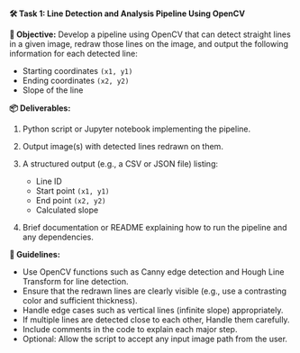 **🛠 Task 1: Line Detection and Analysis Pipeline Using OpenCV**

**🎯 Objective:**
Develop a pipeline using OpenCV that can detect straight lines in a given image, redraw those lines on the image, and output the following information for each detected line:

* Starting coordinates `(x1, y1)`
* Ending coordinates `(x2, y2)`
* Slope of the line

**📦 Deliverables:**

1. Python script or Jupyter notebook implementing the pipeline.
2. Output image(s) with detected lines redrawn on them.
3. A structured output (e.g., a CSV or JSON file) listing:

   * Line ID
   * Start point `(x1, y1)`
   * End point `(x2, y2)`
   * Calculated slope
4. Brief documentation or README explaining how to run the pipeline and any dependencies.

**🧭 Guidelines:**

* Use OpenCV functions such as Canny edge detection and Hough Line Transform for line detection.
* Ensure that the redrawn lines are clearly visible (e.g., use a contrasting color and sufficient thickness).
* Handle edge cases such as vertical lines (infinite slope) appropriately.
* If multiple lines are detected close to each other, Handle them carefully.
* Include comments in the code to explain each major step.
* Optional: Allow the script to accept any input image path from the user.
